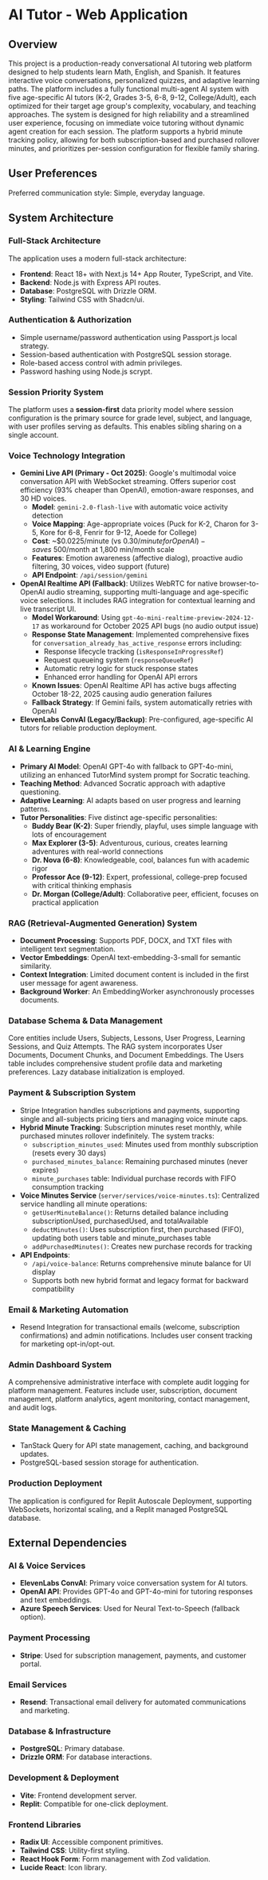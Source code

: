 # AI Tutor - Web Application

## Overview
This project is a production-ready conversational AI tutoring web platform designed to help students learn Math, English, and Spanish. It features interactive voice conversations, personalized quizzes, and adaptive learning paths. The platform includes a fully functional multi-agent AI system with five age-specific AI tutors (K-2, Grades 3-5, 6-8, 9-12, College/Adult), each optimized for their target age group's complexity, vocabulary, and teaching approaches. The system is designed for high reliability and a streamlined user experience, focusing on immediate voice tutoring without dynamic agent creation for each session. The platform supports a hybrid minute tracking policy, allowing for both subscription-based and purchased rollover minutes, and prioritizes per-session configuration for flexible family sharing.

## User Preferences
Preferred communication style: Simple, everyday language.

## System Architecture

### Full-Stack Architecture
The application uses a modern full-stack architecture:
-   **Frontend**: React 18+ with Next.js 14+ App Router, TypeScript, and Vite.
-   **Backend**: Node.js with Express API routes.
-   **Database**: PostgreSQL with Drizzle ORM.
-   **Styling**: Tailwind CSS with Shadcn/ui.

### Authentication & Authorization
-   Simple username/password authentication using Passport.js local strategy.
-   Session-based authentication with PostgreSQL session storage.
-   Role-based access control with admin privileges.
-   Password hashing using Node.js scrypt.

### Session Priority System
The platform uses a **session-first** data priority model where session configuration is the primary source for grade level, subject, and language, with user profiles serving as defaults. This enables sibling sharing on a single account.

### Voice Technology Integration
-   **Gemini Live API (Primary - Oct 2025)**: Google's multimodal voice conversation API with WebSocket streaming. Offers superior cost efficiency (93% cheaper than OpenAI), emotion-aware responses, and 30 HD voices.
    -   **Model**: `gemini-2.0-flash-live` with automatic voice activity detection
    -   **Voice Mapping**: Age-appropriate voices (Puck for K-2, Charon for 3-5, Kore for 6-8, Fenrir for 9-12, Aoede for College)
    -   **Cost**: ~$0.0225/minute (vs $0.30/minute for OpenAI) - saves ~$500/month at 1,800 min/month scale
    -   **Features**: Emotion awareness (affective dialog), proactive audio filtering, 30 voices, video support (future)
    -   **API Endpoint**: `/api/session/gemini`
-   **OpenAI Realtime API (Fallback)**: Utilizes WebRTC for native browser-to-OpenAI audio streaming, supporting multi-language and age-specific voice selections. It includes RAG integration for contextual learning and live transcript UI.
    -   **Model Workaround**: Using `gpt-4o-mini-realtime-preview-2024-12-17` as workaround for October 2025 API bugs (no audio output issue)
    -   **Response State Management**: Implemented comprehensive fixes for `conversation_already_has_active_response` errors including:
        -   Response lifecycle tracking (`isResponseInProgressRef`)
        -   Request queueing system (`responseQueueRef`)
        -   Automatic retry logic for stuck response states
        -   Enhanced error handling for OpenAI API errors
    -   **Known Issues**: OpenAI Realtime API has active bugs affecting October 18-22, 2025 causing audio generation failures
    -   **Fallback Strategy**: If Gemini fails, system automatically retries with OpenAI
-   **ElevenLabs ConvAI (Legacy/Backup)**: Pre-configured, age-specific AI tutors for reliable production deployment.

### AI & Learning Engine
-   **Primary AI Model**: OpenAI GPT-4o with fallback to GPT-4o-mini, utilizing an enhanced TutorMind system prompt for Socratic teaching.
-   **Teaching Method**: Advanced Socratic approach with adaptive questioning.
-   **Adaptive Learning**: AI adapts based on user progress and learning patterns.
-   **Tutor Personalities**: Five distinct age-specific personalities:
     - **Buddy Bear (K-2)**: Super friendly, playful, uses simple language with lots of encouragement
     - **Max Explorer (3-5)**: Adventurous, curious, creates learning adventures with real-world connections
     - **Dr. Nova (6-8)**: Knowledgeable, cool, balances fun with academic rigor
     - **Professor Ace (9-12)**: Expert, professional, college-prep focused with critical thinking emphasis
     - **Dr. Morgan (College/Adult)**: Collaborative peer, efficient, focuses on practical application

### RAG (Retrieval-Augmented Generation) System
-   **Document Processing**: Supports PDF, DOCX, and TXT files with intelligent text segmentation.
-   **Vector Embeddings**: OpenAI text-embedding-3-small for semantic similarity.
-   **Context Integration**: Limited document content is included in the first user message for agent awareness.
-   **Background Worker**: An EmbeddingWorker asynchronously processes documents.

### Database Schema & Data Management
Core entities include Users, Subjects, Lessons, User Progress, Learning Sessions, and Quiz Attempts. The RAG system incorporates User Documents, Document Chunks, and Document Embeddings. The Users table includes comprehensive student profile data and marketing preferences. Lazy database initialization is employed.

### Payment & Subscription System
-   Stripe Integration handles subscriptions and payments, supporting single and all-subjects pricing tiers and managing voice minute caps. 
-   **Hybrid Minute Tracking**: Subscription minutes reset monthly, while purchased minutes rollover indefinitely. The system tracks:
    -   `subscription_minutes_used`: Minutes used from monthly subscription (resets every 30 days)
    -   `purchased_minutes_balance`: Remaining purchased minutes (never expires)
    -   `minute_purchases` table: Individual purchase records with FIFO consumption tracking
-   **Voice Minutes Service** (`server/services/voice-minutes.ts`): Centralized service handling all minute operations:
    -   `getUserMinuteBalance()`: Returns detailed balance including subscriptionUsed, purchasedUsed, and totalAvailable
    -   `deductMinutes()`: Uses subscription first, then purchased (FIFO), updating both users table and minute_purchases table
    -   `addPurchasedMinutes()`: Creates new purchase records for tracking
-   **API Endpoints**:
    -   `/api/voice-balance`: Returns comprehensive minute balance for UI display
    -   Supports both new hybrid format and legacy format for backward compatibility

### Email & Marketing Automation
-   Resend Integration for transactional emails (welcome, subscription confirmations) and admin notifications. Includes user consent tracking for marketing opt-in/opt-out.

### Admin Dashboard System
A comprehensive administrative interface with complete audit logging for platform management. Features include user, subscription, document management, platform analytics, agent monitoring, contact management, and audit logs.

### State Management & Caching
-   TanStack Query for API state management, caching, and background updates.
-   PostgreSQL-based session storage for authentication.

### Production Deployment
The application is configured for Replit Autoscale Deployment, supporting WebSockets, horizontal scaling, and a Replit managed PostgreSQL database.

## External Dependencies

### AI & Voice Services
-   **ElevenLabs ConvAI**: Primary voice conversation system for AI tutors.
-   **OpenAI API**: Provides GPT-4o and GPT-4o-mini for tutoring responses and text embeddings.
-   **Azure Speech Services**: Used for Neural Text-to-Speech (fallback option).

### Payment Processing
-   **Stripe**: Used for subscription management, payments, and customer portal.

### Email Services
-   **Resend**: Transactional email delivery for automated communications and marketing.

### Database & Infrastructure
-   **PostgreSQL**: Primary database.
-   **Drizzle ORM**: For database interactions.

### Development & Deployment
-   **Vite**: Frontend development server.
-   **Replit**: Compatible for one-click deployment.

### Frontend Libraries
-   **Radix UI**: Accessible component primitives.
-   **Tailwind CSS**: Utility-first styling.
-   **React Hook Form**: Form management with Zod validation.
-   **Lucide React**: Icon library.